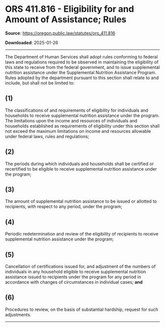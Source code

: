 # ORS 411.816 - Eligibility for and Amount of Assistance; Rules

**Source**: https://oregon.public.law/statutes/ors_411.816

**Downloaded**: 2025-01-26

---

The Department of Human Services shall adopt rules conforming to federal laws and regulations required to be observed in maintaining the eligibility of this state to receive from the federal government, and to issue supplemental nutrition assistance under the Supplemental Nutrition Assistance Program. Rules adopted by the department pursuant to this section shall relate to and include, but shall not be limited to:

## (1)

The classifications of and requirements of eligibility for individuals and households to receive supplemental nutrition assistance under the program. The limitations upon the income and resources of individuals and households established as requirements of eligibility under this section shall not exceed the maximum limitations on income and resources allowable under federal laws, rules and regulations;

## (2)

The periods during which individuals and households shall be certified or recertified to be eligible to receive supplemental nutrition assistance under the program;

## (3)

The amount of supplemental nutrition assistance to be issued or allotted to recipients, with respect to any period, under the program;

## (4)

Periodic redetermination and review of the eligibility of recipients to receive supplemental nutrition assistance under the program;

## (5)

Cancellation of certifications issued for, and adjustment of the numbers of individuals in any household eligible to receive supplemental nutrition assistance issued to recipients under the program for any period in accordance with changes of circumstances in individual cases; **and**

## (6)

Procedures to review, on the basis of substantial hardship, request for such adjustments.

---
